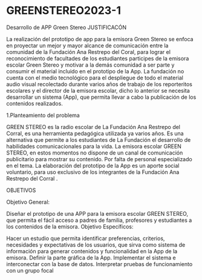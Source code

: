 # GREENSTEREO2023-1
Desarrollo de APP Green Stereo
JUSTIFICACÓN 

La realización del prototipo de app para la emisora Green Stereo se enfoca en proyectar un mejor y mayor alcance de comunicación entre la comunidad de la Fundación Ana Restrepo del Coral, para lograr el reconocimiento de facultades de los estudiantes participes de la emisora escolar Green Stereo y motivar a la demás comunidad a ser parte y consumir el material incluido en el prototipo de la App.
La fundación no cuenta con el medio tecnológico para el despliegue de todo el material audio visual recolectado durante varios años de trabajo de los reporteritos escolares y el director de la emisora escolar, dicho lo anterior se necesita desarrollar un sistema (App), que permita llevar a cabo la publicación de los contenidos realizados. 

1.Planteamiento del problema

GREEN STEREO es la radio escolar de La Fundación Ana Restrepo del Corral, es una herramienta pedagógica utilizada ya varios años. Es una alternativa que permite a los estudiantes de La Fundación el desarrollo de habilidades comunicacionales para la vida. 
La emisora escolar GREEN STEREO, en estos momentos no dispone de un canal de comunicación publicitario para mostrar su contenido. Por falta de personal especializado en el tema. La elaboración del prototipo de la App es un aporte social voluntario, para uso exclusivo de los integrantes de la  Fundación Ana Restrepo del Corral .


OBJETIVOS

Objetivo General:

Diseñar el prototipo de una APP para la emisora escolar GREEN STEREO, que permita el fácil acceso a padres de familia, profesores y estudiantes a los contenidos de la emisora.
Objetivo Específicos:

Hacer un estudio que permita identificar preferencias, criterios, necesidades y expectativas de los usuarios, que sirva como sistema de información para generar contenidos y funcionalidad en la App de la emisora.
Definir la parte gráfica de la App.
Implementar el sistema e interconectar con la base de datos.
Interpretar pruebas de funcionamiento con un grupo focal







